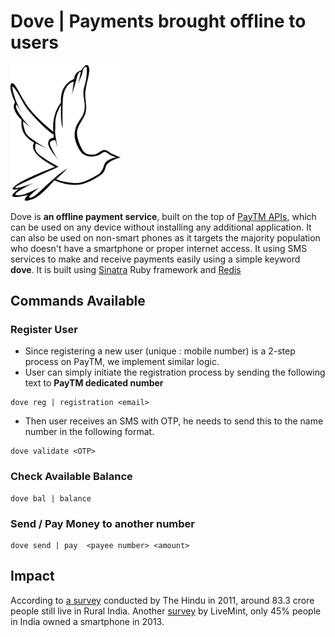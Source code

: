 # Dove | Payments brought offline to users

<img src="/assets/images/dove-and-cross-clipart-diraa694T.png" width="35%">

Dove is **an offline payment service**, built on the top of [PayTM APIs](http://paywithpaytm.com/developer/), which can be used on any device without installing any additional application. It can also be used on non-smart phones as it targets the majority population who doesn't have a smartphone or proper internet access. It using SMS services to make and receive payments easily using a simple keyword **dove**. It is built using [Sinatra](http://www.sinatrarb.com/) Ruby framework and [Redis](http://redis.io/)

## Commands Available

### Register User
 + Since registering a new user (unique : mobile number) is a 2-step process on PayTM, we implement similar logic.
 + User can simply initiate the registration process by sending the following text to **PayTM dedicated number**

```vim
dove reg | registration <email>
```
 + Then user receives an SMS with OTP, he needs to send this to the name number in the following format.

```vim
dove validate <OTP>
```

### Check Available Balance
```vim
dove bal | balance
```
 
### Send / Pay Money to another number
```vim
dove send | pay  <payee number> <amount>
```

## Impact

According to [a survey](http://www.thehindu.com/news/national/about-70-per-cent-indians-live-in-rural-areas-census-report/article2230211.ece) conducted by The Hindu in 2011, around 83.3 crore people still live in Rural India. Another [survey](http://www.livemint.com/Consumer/yT14OgtSC7dyywWSynWOKN/Only-17-Indians-own-smartphones-survey.html) by LiveMint, only 45% people in India owned a smartphone in 2013. 
